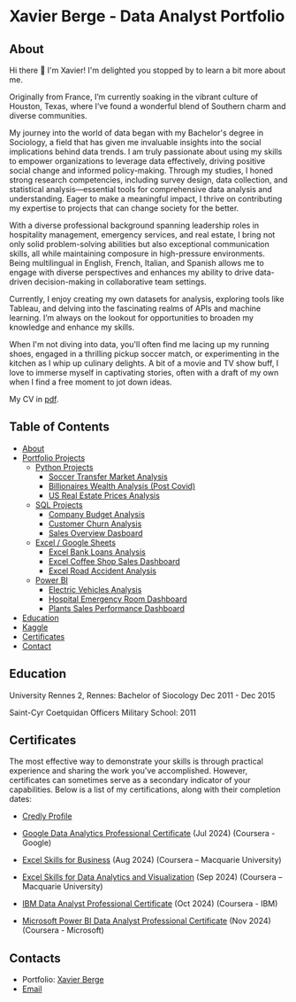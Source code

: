 # Xavier Berge - Data Analyst Portfolio
## About
Hi there 👋 I'm Xavier!
I'm delighted you stopped by to learn a bit more about me.

Originally from France, I’m currently soaking in the vibrant culture of Houston, Texas, where I’ve found a wonderful blend of Southern charm and diverse communities.

My journey into the world of data began with my Bachelor's degree in Sociology, a field that has given me invaluable insights into the social implications behind data trends. I am truly passionate about using my skills to empower organizations to leverage data effectively, driving positive social change and informed policy-making. Through my studies, I honed strong research competencies, including survey design, data collection, and statistical analysis—essential tools for comprehensive data analysis and understanding.
Eager to make a meaningful impact, I thrive on contributing my expertise to projects that can change society for the better.

With a diverse professional background spanning leadership roles in hospitality management, emergency services, and real estate, I bring not only solid problem-solving abilities but also exceptional communication skills, all while maintaining composure in high-pressure environments. Being multilingual in English, French, Italian, and Spanish allows me to engage with diverse perspectives and enhances my ability to drive data-driven decision-making in collaborative team settings.

Currently, I enjoy creating my own datasets for analysis, exploring tools like Tableau, and delving into the fascinating realms of APIs and machine learning. I’m always on the lookout for opportunities to broaden my knowledge and enhance my skills.

When I'm not diving into data, you'll often find me lacing up my running shoes, engaged in a thrilling pickup soccer match, or experimenting in the kitchen as I whip up culinary delights. A bit of a movie and TV show buff, I love to immerse myself in captivating stories, often with a draft of my own when I find a free moment to jot down ideas.

My CV in [pdf]( https://drive.google.com/file/d/1se7exOexHGKL_vtSRrNCLoIiQYHwCVA1/view).

## Table of Contents
- [About](https://github.com/XBarc16/Xbarc16/blob/main/README.md#about)
- [Portfolio Projects]( https://github.com/XBarc16/Data-Analyst-Portfolio/tree/main )
  - [Python Projects]( https://github.com/XBarc16/Data-Analyst-Portfolio/tree/main/Project/Python%20Projects )
    - [Soccer Transfer Market Analysis](https://github.com/XBarc16/Data-Analyst-Portfolio/tree/main/Project/Python%20Projects/Soccer%20Transfer%20Market%20Analysis)
    - [Billionaires Wealth Analysis (Post Covid)](https://github.com/XBarc16/Data-Analyst-Portfolio/tree/main/Project/Python%20Projects/Billionaires%20Wealth%20Analysis%20(Post%20Covid))
    - [US Real Estate Prices Analysis](https://github.com/XBarc16/Data-Analyst-Portfolio/tree/main/Project/Python%20Projects/US%20Real%20Estate%20Prices%20Analysis)  
  - [SQL Projects]( https://github.com/XBarc16/Data-Analyst-Portfolio/tree/main/Project/SQL%20Projects )
    - [Company Budget Analysis](https://github.com/XBarc16/Data-Analyst-Portfolio/tree/main/Project/SQL%20Projects/Company%20Budget%20Analysis)
    - [Customer Churn Analysis](https://github.com/XBarc16/Data-Analyst-Portfolio/tree/main/Project/SQL%20Projects/Customer%20Churn%20Analysis)
    - [Sales Overview Dasboard](https://github.com/XBarc16/Data-Analyst-Portfolio/tree/main/Project/SQL%20Projects/Sales%20Overview%20Dasboard)
  - [Excel / Google Sheets]( https://github.com/XBarc16/Data-Analyst-Portfolio/tree/main/Project/Excel%20Projects )
    - [Excel Bank Loans Analysis](https://github.com/XBarc16/Data-Analyst-Portfolio/tree/main/Project/Excel%20Projects/Excel%20%20Bank%20Loans%20Analysis)
    - [Excel Coffee Shop Sales Dashboard](https://github.com/XBarc16/Data-Analyst-Portfolio/tree/main/Project/Excel%20Projects/Excel%20Coffee%20Shop%20Sales%20Dashboard)
    - [Excel Road Accident Analysis](https://github.com/XBarc16/Data-Analyst-Portfolio/tree/main/Project/Excel%20Projects/Excel%20Road%20Accident%20Analysis)
  - [Power BI](https://github.com/XBarc16/Data-Analyst-Portfolio/tree/main/Project/Power%20BI%20Projects )
    - [Electric Vehicles Analysis](https://github.com/XBarc16/Data-Analyst-Portfolio/tree/main/Project/Power%20BI%20Projects/Electric%20Vehicles%20Analysis)
    - [Hospital Emergency Room Dashboard](https://github.com/XBarc16/Data-Analyst-Portfolio/tree/main/Project/Power%20BI%20Projects/Hospital%20Emergency%20Room%20Dashboard)
    - [Plants Sales Performance Dashboard](https://github.com/XBarc16/Data-Analyst-Portfolio/tree/main/Project/Power%20BI%20Projects/Plants%20Sales%20Performance%20Dashboard) 
- [Education](https://github.com/XBarc16/Data-Analysis-Portfolio/blob/main/README.md##education)
- [Kaggle](https://www.kaggle.com/xavierberge)  
- [Certificates](https://github.com/XBarc16/Data-Analysis-Portfolio/blob/main/README.md#certificates)
- [Contact]( https://github.com/XBarc16/Data-Analysis-Portfolio/blob/main/README.md#contacts)

## Education
University Rennes 2, Rennes: 
Bachelor of Siocology 
Dec 2011 - Dec 2015

Saint-Cyr Coetquidan Officers Military School:
2011

## Certificates
The most effective way to demonstrate your skills is through practical experience and sharing the work you've accomplished. However, certificates can sometimes serve as a secondary indicator of your capabilities. Below is a list of my certifications, along with their completion dates:
- [Credly Profile](https://www.credly.com/users/xavier-berge)

- [Google Data Analytics Professional Certificate]( https://coursera.org/share/6141b7be4345d5a13cc689464af298f2 ) (Jul 2024) (Coursera - Google)
- [Excel Skills for Business](https://www.coursera.org/account/accomplishments/specialization/SVWMPPEVHUBV) (Aug 2024) (Coursera – Macquarie University)
- [Excel Skills for Data Analytics and Visualization](https://www.coursera.org/account/accomplishments/specialization/H1PXUGLZGRN9 ) (Sep 2024) (Coursera – Macquarie University)
- [IBM Data Analyst Professional Certificate]( https://coursera.org/share/24ee1b68ccf950d1371f1e13ebf7dda5 ) (Oct 2024) (Coursera - IBM)
- [Microsoft Power BI Data Analyst Professional Certificate]( https://coursera.org/share/2e47c0cf266489e716ea9e6df38fe751 ) (Nov 2024) (Coursera - Microsoft)

## Contacts
- Portfolio: [Xavier Berge]( https://www.datascienceportfol.io/xavierbergealroch/projects/3 )
- [Email]( xavier.berge.alroch@gmail.com ) 

